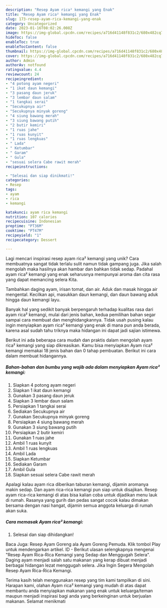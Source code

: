 ```yaml
---
description: "Resep Ayam rica² kemangi yang Enak"
title: "Resep Ayam rica² kemangi yang Enak"
slug: 173-resep-ayam-rica-kemangi-yang-enak
category: Uncategorized
date: 2023-01-16T08:02:26.008Z
image: https://img-global.cpcdn.com/recipes/a716d41148f831c2/680x482cq70/ayam-rica-kemangi-foto-resep-utama.jpg
hideToc: false
enableToc: true
enableTocContent: false
thumbnail: https://img-global.cpcdn.com/recipes/a716d41148f831c2/680x482cq70/ayam-rica-kemangi-foto-resep-utama.jpg
cover: https://img-global.cpcdn.com/recipes/a716d41148f831c2/680x482cq70/ayam-rica-kemangi-foto-resep-utama.jpg
author: Admin
authorAv: notfound
ratingvalue: 4.4
reviewcount: 24
recipeingredient:
- "4 potong ayam negeri"
- "1 ikat daun kemangi"
- "3 pasang daun jeruk"
- "3 lembar daun salam"
- "1 tangkai serai"
- "Secukupnya air"
- "Secukupnya minyak goreng"
- "4 siung bawang merah"
- "3 siung bawang putih"
- "2 butir kemiri"
- "1 ruas jahe"
- "1 ruas kunyit"
- "1 ruas lengkuas"
- " Lada"
- " Ketumbar"
- " Garam"
- " Gula"
- "sesuai selera Cabe rawit merah"
recipeinstructions:

- "Selesai dan siap dinikmati!"
categories:
- Resep
tags:
- ayam
- rica
- kemangi

katakunci: ayam rica kemangi 
nutrition: 107 calories
recipecuisine: Indonesian
preptime: "PT36M"
cooktime: "PT47M"
recipeyield: "1"
recipecategory: Dessert

---
```





Lagi mencari inspirasi resep ayam rica² kemangi yang unik? Cara membuatnya sangat tidak terlalu sulit namun tidak gampang juga. Jika salah mengolah maka hasilnya akan hambar dan bahkan tidak sedap. Padahal ayam rica² kemangi yang enak seharusnya mempunyai aroma dan cita rasa yang dapat memancing selera Kita.





Tambahkan daging ayam, irisan tomat, dan air. Aduk dan masak hingga air mengental. Kecilkan api, masukkan daun kemangi, dan daun bawang aduk hingga daun kemangi layu.

Banyak hal yang sedikit banyak berpengaruh terhadap kualitas rasa dari ayam rica² kemangi, mulai dari jenis bahan, kedua pemilihan bahan segar sampai cara membuat dan menghidangkannya. Tidak usah pusing kalau ingin menyiapkan ayam rica² kemangi yang enak di mana pun anda berada, karena asal sudah tahu triknya maka hidangan ini dapat jadi sajian istimewa.






Berikut ini ada beberapa cara mudah dan praktis dalam mengolah ayam rica² kemangi yang siap dikreasikan. Kamu bisa menyiapkan Ayam rica² kemangi memakai 18 jenis bahan dan 0 tahap pembuatan. Berikut ini cara dalam membuat hidangannya.

<!--inarticleads1-->

##### Bahan-bahan dan bumbu yang wajib ada dalam menyiapkan Ayam rica² kemangi:

1. Siapkan 4 potong ayam negeri
1. Siapkan 1 ikat daun kemangi
1. Gunakan 3 pasang daun jeruk
1. Siapkan 3 lembar daun salam
1. Persiapkan 1 tangkai serai
1. Sediakan Secukupnya air
1. Gunakan Secukupnya minyak goreng
1. Persiapkan 4 siung bawang merah
1. Gunakan 3 siung bawang putih
1. Persiapkan 2 butir kemiri
1. Gunakan 1 ruas jahe
1. Ambil 1 ruas kunyit
1. Ambil 1 ruas lengkuas
1. Ambil  Lada
1. Siapkan  Ketumbar
1. Sediakan  Garam
1. Ambil  Gula
1. Siapkan sesuai selera Cabe rawit merah


Apalagi kalau ayam rica diberikan taburan kemangi, dijamin aromanya makin sedap. Dan ayam rica-rica kemangi pun siap untuk disajikan. Resep ayam rica-rica kemangi di atas bisa kalian coba untuk dijadikan menu lauk di rumah. Rasanya yang gurih dan pedas sangat cocok kalau dimakan bersama dengan nasi hangat, dijamin semua anggota keluarga di rumah akan suka. 

<!--inarticleads2-->

##### Cara memasak Ayam rica² kemangi:


1. Selesai dan siap dihidangkan!

Baca Juga: Resep Ayam Goreng ala Ayam Goreng Pemuda. Klik tombol Play untuk mendengarkan artikel. ID - Berikut ulasan selengkapnya mengenai &#34;Resep Ayam Rica-Rica Kemangi yang Sedap dan Menggugah Selera&#34;. Daging ayam menjadi salah satu makanan yang kerap dibuat menjadi berbagai hidangan lezat menggugah selera. Jika Ingin Segera Mengolah Resep Ayam Rica-Rica Kemangi. 

Terima kasih telah menggunakan resep yang tim kami tampilkan di sini. Harapan kami, olahan Ayam rica² kemangi yang mudah di atas dapat membantu anda menyiapkan makanan yang enak untuk keluarga/teman maupun menjadi inspirasi bagi anda yang berkeinginan untuk berjualan makanan. Selamat menikmati
